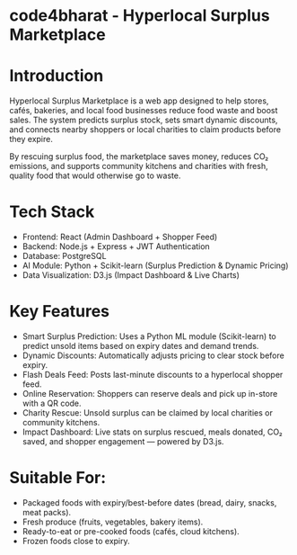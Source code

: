 # code4bharat - Hyperlocal Surplus Marketplace 
# Introduction
Hyperlocal Surplus Marketplace is a web app designed to help stores, cafés, bakeries, and local food businesses reduce food waste and boost sales. The system predicts surplus stock, sets smart dynamic discounts, and connects nearby shoppers or local charities to claim products before they expire.

By rescuing surplus food, the marketplace saves money, reduces CO₂ emissions, and supports community kitchens and charities with fresh, quality food that would otherwise go to waste.

# Tech Stack
- Frontend: React (Admin Dashboard + Shopper Feed)
- Backend: Node.js + Express + JWT Authentication
- Database: PostgreSQL
- AI Module: Python + Scikit-learn (Surplus Prediction & Dynamic Pricing)
- Data Visualization: D3.js (Impact Dashboard & Live Charts)

# Key Features
- Smart Surplus Prediction: Uses a Python ML module (Scikit-learn) to predict unsold items based on expiry dates and demand trends.
- Dynamic Discounts: Automatically adjusts pricing to clear stock before expiry.
- Flash Deals Feed: Posts last-minute discounts to a hyperlocal shopper feed.
- Online Reservation: Shoppers can reserve deals and pick up in-store with a QR code.
- Charity Rescue: Unsold surplus can be claimed by local charities or community kitchens.
- Impact Dashboard: Live stats on surplus rescued, meals donated, CO₂ saved, and shopper engagement — powered by D3.js.

# Suitable For:
- Packaged foods with expiry/best-before dates (bread, dairy, snacks, meat packs).
- Fresh produce (fruits, vegetables, bakery items).
- Ready-to-eat or pre-cooked foods (cafés, cloud kitchens).
- Frozen foods close to expiry.
